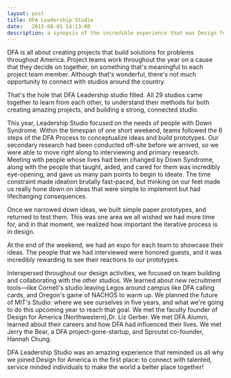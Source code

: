```yaml
---
layout: post
title: DFA Leadership Studio
date:   2015-08-01 14:13:00
description: a synopsis of the incredible experience that was Design for America's Leadership Studio 2015.
---
```


DFA is all about creating projects that build solutions for problems throughout America. Project teams work throughout the year on a cause that they decide on together, on something that's meaningful to each project team member. Although that's wonderful, there's not much opportunity to connect with studios around the country. 

That's the hole that DFA Leadership studio filled. All 29 studios came together to learn from each other, to understand their methods for both creating amazing projects, and building a strong, connected studio. 

This year, Leadership Studio focused on the needs of people with Down Syndrome. Within the timespan of one short weekend, teams followed the 6 steps of the DFA Process to conceptualize ideas and build prototypes. Our secondary research had been conducted off-site before we arrived, so we were able to move right along to interviewing and primary research. Meeting with people whose lives had been changed by Down Syndrome, along with the people that taught, aided, and cared for them was incredibly eye-opening, and gave us many pain points to begin to ideate. The time constraint made ideation brutally fast-paced, but thinking on our feet made us really hone down on ideas that were simple to implement but had lifechanging consequences.  

Once we narrowed down ideas, we built simple paper prototypes, and returned to test them. This was one area we all wished we had more time for, and in that moment, we realized how important the iterative process is in design. 

At the end of the weekend, we had an expo for each team to showcase their ideas. The people that we had interviewed were honored guests, and it was incredibly rewarding to see their reactions to our prototypes. 

Interspersed throughout our design activities, we focused on team building and collaborating with the other studios. We learned about new recruitment tools—like Cornell's studio leaving Legos around campus like DFA calling cards, and Oregon's game of NACHOS to warm up. We planned the future of MIT's Studio: where we see ourselves in five years, and what we're going to do this upcoming year to reach that goal. We met the faculty founder of Design for America (Northwestern),Dr. Liz Gerber. We met DFA Alumni, learned about their careers and how DFA had influenced their lives. We met Jerry the Bear, a DFA project-gone-startup, and Sproutel co-founder, Hannah Chung.

DFA Leadership Studio was an amazing experience that reminded us all why we joined Design for America in the first place: to connect with talented, service minded individuals to make the world a better place together!
